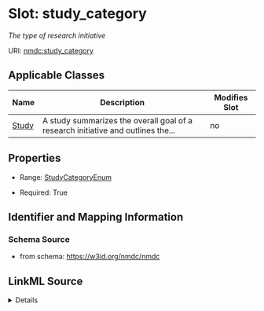 # Slot: study_category


_The type of research initiative_



URI: [nmdc:study_category](https://w3id.org/nmdc/study_category)



<!-- no inheritance hierarchy -->




## Applicable Classes

| Name | Description | Modifies Slot |
| --- | --- | --- |
[Study](Study.md) | A study summarizes the overall goal of a research initiative and outlines the... |  no  |







## Properties

* Range: [StudyCategoryEnum](StudyCategoryEnum.md)

* Required: True





## Identifier and Mapping Information







### Schema Source


* from schema: https://w3id.org/nmdc/nmdc




## LinkML Source

<details>
```yaml
name: study_category
description: The type of research initiative
from_schema: https://w3id.org/nmdc/nmdc
rank: 1000
domain: Study
alias: study_category
domain_of:
- Study
range: StudyCategoryEnum
required: true

```
</details>